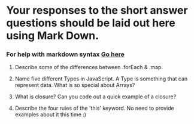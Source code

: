 # Your responses to the short answer questions should be laid out here using Mark Down.
### For help with markdown syntax [Go here](https://github.com/adam-p/markdown-here/wiki/Markdown-Cheatsheet)


1. Describe some of the differences between .forEach & .map.

2. Name five different Types in JavaScript. A Type is something that can represent data. What is so special about Arrays?

3. What is closure? Can you code out a quick example of a closure?

4. Describe the four rules of the 'this' keyword. No need to provide examples about it this time :)

